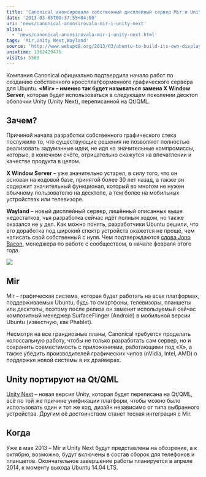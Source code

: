 ```yaml
---
title: 'Canonical анонсировала собственный дисплейный сервер Mir и Unity Next'
date: '2013-03-05T00:37:55+04:00'
uri: 'news/canonical-anonsirovala-mir-i-unity-next'
alias: 
  - 'news/canonical-anonsirovala-mir-i-unity-next.html'
tags: 'Mir,Unity Next,Wayland'
source: 'http://www.webupd8.org/2013/03/ubuntu-to-build-its-own-display-server.html'
unixtime: 1362429475
visits: 5569
---
```

Компания Canonical официально подтвердила начало работ по созданию собственного кроссплатформенного графического сервера для Ubuntu. **«Mir» – именно так будет называться замена X Window Server**, которая будет использоваться в следующем поколении десктоп оболочки Unity (Unity Next), переписанной на Qt/QML.

## Зачем?

Причиной начала разработки собственного графического стека послужило то, что существующие решения не позволяют полностью реализовать задуманные идеи, не идя на значительные компромиссы, которые, в конечном счёте, отрицательно скажутся на впечатлении и качестве продукта в целом.

**X Window Server** – уже значительно устарел, в силу того, что он основан на кодовой базе, принятой более 30 лет назад, а также он содержит значительный функционал, который во многом не нужен обычному пользователю на десктопе, а тем более на мобильных устройствах или телевизоре.

**Wayland** – новый дисплейный сервер, лишённый описанных выше недостатков, чья разработка сейчас идёт полным ходом, но также оказался не у дел. Как можно понять, разработчики Ubuntu решили, что его доработка под широкий спектр устройств окажется не проще, чем написать свой собственный с нуля. Чем подтверждаются [слова Jono Bacon](news/wayland-ubuntu-mozhet-otkazatsya-ot-perekhoda-na-wayland), менеджера по работе с сообществом, в начале февраля этого года.

[![](img/2013/03/05/00-00/compositor-cascade-8528328123-o.jpg)](img/2013/03/05/00-00/compositor-cascade-8528328123-o.jpg)

## Mir

Mir – графическая система, которая будет работать на всех платформах, поддерживаемых Ubuntu, будь то смартфоны, телевизоры, планшеты или десктопы, поэтому после релиза он заменит используемый сейчас композитный менеджер SurfaceFlinger (Android) в мобильной версии Ubuntu (известную, как Phablet).

Несмотря на все грандиозные планы, Canonical требуется проделать колоссальную работу, чтобы не только разработать сам сервер, но и сохранить совместимость с приложениями, работающими под «X», а также убедить производителей графических чипов (nVidia, Intel, AMD) о поддержке новой системы в их драйверах.

## Unity портируют на Qt/QML

[Unity Next](https://wiki.ubuntu.com/UnityNextSpec) – новая версия Unity, которая будет переписана на Qt/QML, всё по той же причине унификации платформ, чтобы можно было использовать один и тот же код, дизайн независимо от типа выбранного устройства. Другим её достоинством станет тесная интеграция с Mir.

## Когда

Уже в мае 2013 – Mir и Unity Next будут представлены на обозрение, а к октябрю, возможно, будут включены в состав сборок для телефонов и планшетов. Окончательное завершение работы планируется в апреле 2014, к моменту выхода Ubuntu 14.04 LTS.
